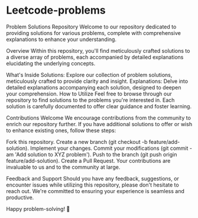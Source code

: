 # Leetcode-problems
Problem Solutions Repository
Welcome to our repository dedicated to providing solutions for various problems, complete with comprehensive explanations to enhance your understanding.

Overview
Within this repository, you'll find meticulously crafted solutions to a diverse array of problems, each accompanied by detailed explanations elucidating the underlying concepts.

What's Inside
Solutions: Explore our collection of problem solutions, meticulously crafted to provide clarity and insight.
Explanations: Delve into detailed explanations accompanying each solution, designed to deepen your comprehension.
How to Utilize
Feel free to browse through our repository to find solutions to the problems you're interested in. Each solution is carefully documented to offer clear guidance and foster learning.

Contributions Welcome
We encourage contributions from the community to enrich our repository further. If you have additional solutions to offer or wish to enhance existing ones, follow these steps:

Fork this repository.
Create a new branch (git checkout -b feature/add-solution).
Implement your changes.
Commit your modifications (git commit -am 'Add solution to XYZ problem').
Push to the branch (git push origin feature/add-solution).
Create a Pull Request.
Your contributions are invaluable to us and to the community at large.

Feedback and Support
Should you have any feedback, suggestions, or encounter issues while utilizing this repository, please don't hesitate to reach out. We're committed to ensuring your experience is seamless and productive.

Happy problem-solving! 🚀
